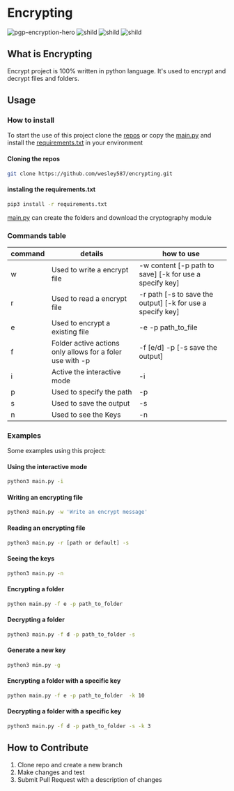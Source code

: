 # Encrypting

![pgp-encryption-hero](https://user-images.githubusercontent.com/72465364/120722465-263bca80-c4a6-11eb-9b42-3be790f8b388.png)
![shild](https://img.shields.io/badge/python-3.8.5-orange)
![shild](https://img.shields.io/badge/cryptography-2.8-orange)
![shild](https://img.shields.io/badge/pip-20.0.2-orange)

## What is Encrypting

Encrypt project is 100% written in python language.
It's used to encrypt and decrypt files and folders.

## Usage

### How to install

To start the use of this project clone the [repos](https://github.com/wesley587/encrypting) or copy the [main.py](https://github.com/wesley587/encrypting/blob/main/main.py) and install the [requirements.txt](https://github.com/wesley587/encrypting/blob/main/requirements.txt) in your environment

#### Cloning the repos

```bash
git clone https://github.com/wesley587/encrypting.git
```
#### instaling the requirements.txt
```bash
pip3 install -r requirements.txt 
```
[main.py](https://github.com/wesley587/encrypting/blob/main/main.py) can create  the folders and  download the cryptography module

### Commands table



| command | details | how to use |
| - | - | - |
| w | Used to write a encrypt file | -w content [-p path to save] [-k for use a specify key] |
| r | Used to read a encrypt file | -r path [-s to save the output] [-k for use a specify key] |
| e | Used to encrypt a existing file | -e -p path_to_file |
| f | Folder active actions only allows for a foler use with -p | -f [e/d] -p [-s save the output] |
| i | Active the interactive mode | -i |
| p | Used to specify the path | -p |
| s | Used to save the output | -s |
| n | Used to see the Keys | -n |

### Examples

Some examples using this project:

#### Using the interactive mode

```bash
python3 main.py -i
```

#### Writing an encrypting file

```bash
python3 main.py -w 'Write an encrypt message'
```

#### Reading an encrypting file

```bash
python3 main.py -r [path or default] -s
```

#### Seeing the keys

```bash
python3 main.py -n
```

#### Encrypting a folder

```bash
python main.py -f e -p path_to_folder 
```

#### Decrypting a folder

```bash
python3 main.py -f d -p path_to_folder -s
```

#### Generate a new key

```bash
python3 min.py -g
```

#### Encrypting a folder with a specific key

```bash
python main.py -f e -p path_to_folder  -k 10
```

#### Decrypting a folder with a specific key

```bash
python3 main.py -f d -p path_to_folder -s -k 3
```

## How to Contribute

1. Clone repo and create a new branch
2. Make changes and test
3. Submit Pull Request with a description of changes
